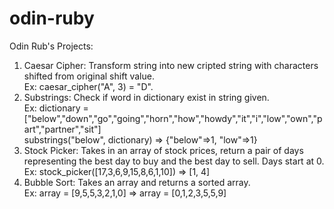 # odin-ruby  
Odin Rub's Projects:  
1. Caesar Cipher: Transform string into new cripted string with characters shifted from original shift value.  
Ex: caesar_cipher("A", 3) = "D".  
2. Substrings: Check if word in dictionary exist in string given.  
Ex: dictionary = ["below","down","go","going","horn","how","howdy","it","i","low","own","part","partner","sit"]  
substrings("below", dictionary) => {"below"=>1, "low"=>1}  
3. Stock Picker: Takes in an array of stock prices, return a pair of days representing the best day to buy and the best day to sell. Days start at 0.  
Ex: stock_picker([17,3,6,9,15,8,6,1,10]) => [1, 4]  
4. Bubble Sort: Takes an array and returns a sorted array.  
Ex: array = [9,5,5,3,2,1,0] => array = [0,1,2,3,5,5,9]


